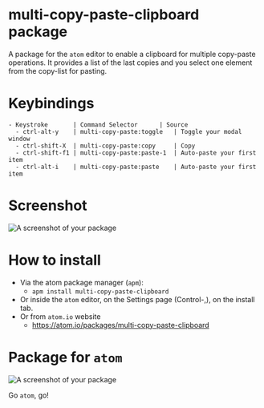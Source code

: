 # multi-copy-paste-clipboard package

A package for the `atom` editor to enable a clipboard for multiple copy-paste operations. It provides a list of the last copies and you select one element from the copy-list for pasting.

# Keybindings
```
- Keystroke       | Command	Selector      | Source
  - ctrl-alt-y    | multi-copy-paste:toggle   | Toggle your modal window
  - ctrl-shift-X  | multi-copy-paste:copy     | Copy	
  - ctrl-shift-f1 | multi-copy-paste:paste-1  | Auto-paste your first item
  - ctrl-alt-i    | multi-copy-paste:paste    | Auto-paste your first item
```

# Screenshot

![A screenshot of your package](https://raw.githubusercontent.com/Jonny-exe/multi-copy-paste-clipboard/master/screenshot.gif)

# How to install

- Via the atom package manager (`apm`):
  - `apm install multi-copy-paste-clipboard`
- Or inside the `atom` editor, on the Settings page (Control-,), on the install tab.
- Or from `atom.io` website
  - https://atom.io/packages/multi-copy-paste-clipboard

# Package for `atom`

![A screenshot of your package](https://f.cloud.github.com/assets/69169/2290250/c35d867a-a017-11e3-86be-cd7c5bf3ff9b.gif)

Go `atom`, go!
